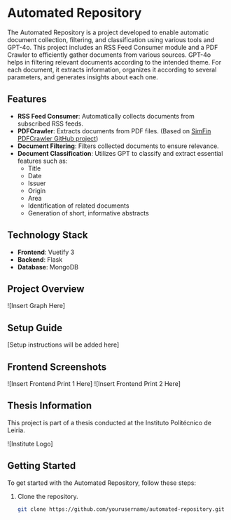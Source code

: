 ﻿# Automated Repository

The Automated Repository is a project developed to enable automatic document collection, filtering, and classification using various tools and GPT-4o. This project includes an RSS Feed Consumer module and a PDF Crawler to efficiently gather documents from various sources. GPT-4o helps in filtering relevant documents according to the intended theme. For each document, it extracts information, organizes it according to several parameters, and generates insights about each one.

## Features

- **RSS Feed Consumer**: Automatically collects documents from subscribed RSS feeds.
- **PDFCrawler**: Extracts documents from PDF files. (Based on [SimFin PDFCrawler GitHub project](https://github.com/SimFin/pdf-crawler/tree/master))
- **Document Filtering**: Filters collected documents to ensure relevance.
- **Document Classification**: Utilizes GPT to classify and extract essential features such as:
  - Title
  - Date
  - Issuer
  - Origin
  - Area
  - Identification of related documents
  - Generation of short, informative abstracts

## Technology Stack

- **Frontend**: Vuetify 3
- **Backend**: Flask
- **Database**: MongoDB

## Project Overview

![Insert Graph Here]

## Setup Guide

[Setup instructions will be added here]

## Frontend Screenshots

![Insert Frontend Print 1 Here]
![Insert Frontend Print 2 Here]

## Thesis Information

This project is part of a thesis conducted at the Instituto Politécnico de Leiria.

![Institute Logo]

## Getting Started

To get started with the Automated Repository, follow these steps:

1. Clone the repository.
   ```sh
   git clone https://github.com/yourusername/automated-repository.git

